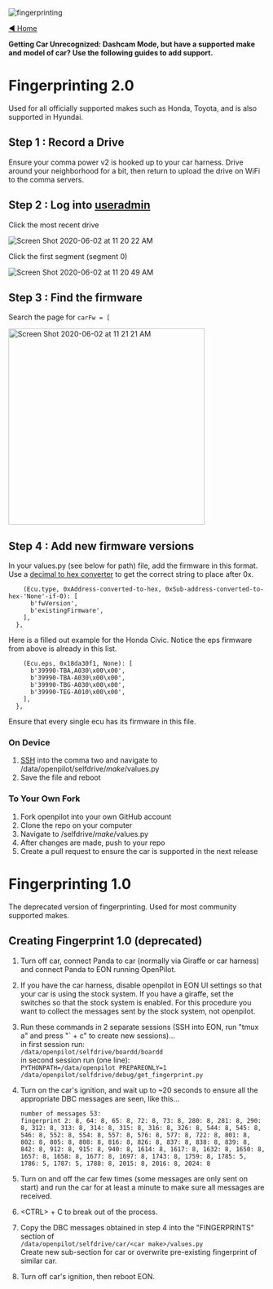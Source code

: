 ![fingerprinting](https://user-images.githubusercontent.com/37757984/82519263-1b4e0c00-9ad6-11ea-9ded-039a72e1d8d7.jpg)

[◄ Home](https://github.com/commaai/openpilot/wiki)

**Getting Car Unrecognized: Dashcam Mode, but have a supported make and model of car? Use the following guides to add support.**

# Fingerprinting 2.0
Used for all officially supported makes such as Honda, Toyota, and is also supported in Hyundai.
## Step 1 : Record a Drive
Ensure your comma power v2 is hooked up to your car harness. Drive around your neighborhood for a bit, then return to upload the drive on WiFi to the comma servers.
## Step 2 : Log into [useradmin](https://my.comma.ai/useradmin)
Click the most recent drive

![Screen Shot 2020-06-02 at 11 20 22 AM](https://user-images.githubusercontent.com/37757984/83562716-e3c86200-a4ce-11ea-9960-91bf334b7a8f.png)

Click the first segment (segment 0)

![Screen Shot 2020-06-02 at 11 20 49 AM](https://user-images.githubusercontent.com/37757984/83562744-f2167e00-a4ce-11ea-952d-c3a9404e0626.png)

## Step 3 : Find the firmware
Search the page for `carFw = [`

<img width="385" alt="Screen Shot 2020-06-02 at 11 21 21 AM" src="https://user-images.githubusercontent.com/37757984/83562767-fb9fe600-a4ce-11ea-9063-c5c0a509e2a2.png">

## Step 4 : Add new firmware versions

In your values.py (see below for path) file, add the firmware in this format. Use a [decimal to hex converter](https://www.rapidtables.com/convert/number/decimal-to-hex.html) to get the correct string to place after 0x.

```CAR.MODEL: {
    (Ecu.type, 0xAddress-converted-to-hex, 0xSub-address-converted-to-hex-'None'-if-0): [
      b'fwVersion',
      b'existingFirmware',
    ],
  },
```
Here is a filled out example for the Honda Civic. Notice the eps firmware from above is already in this list.

```CAR.CIVIC: {
    (Ecu.eps, 0x18da30f1, None): [
      b'39990-TBA,A030\x00\x00',
      b'39990-TBA-A030\x00\x00',
      b'39990-TBG-A030\x00\x00',
      b'39990-TEG-A010\x00\x00',
    ],
  },
```
Ensure that every single ecu has its firmware in this file.

### On Device

1. [SSH](../wiki/SSH/) into the comma two and navigate to /data/openpilot/selfdrive/_make_/values.py
2. Save the file and reboot

### To Your Own Fork

1. Fork openpilot into your own GitHub account
2. Clone the repo on your computer
3. Navigate to /selfdrive/_make_/values.py
4. After changes are made, push to your repo
5. Create a pull request to ensure the car is supported in the next release

# Fingerprinting 1.0
The deprecated version of fingerprinting. Used for most community supported makes.

## Creating Fingerprint 1.0 (deprecated)

1. Turn off car, connect Panda to car (normally via Giraffe or car harness) and connect Panda to EON running OpenPilot.

2. If you have the car harness, disable openpilot in EON UI settings so that your car is using the stock system. If you have a giraffe, set the switches so that the stock system is enabled. For this procedure you want to collect the messages sent by the stock system, not openpilot.

3. Run these commands in 2 separate sessions (SSH into EON, run "tmux a" and press "\` + c" to create new sessions)...  
in first session run:  
    `/data/openpilot/selfdrive/boardd/boardd`  
in second session run (one line):  
    `PYTHONPATH=/data/openpilot PREPAREONLY=1 /data/openpilot/selfdrive/debug/get_fingerprint.py`  

4. Turn on the car's ignition, and wait up to ~20 seconds to ensure all the appropriate DBC messages are seen, like this...

    `number of messages 53:`  
    `fingerprint 2: 8, 64: 8, 65: 8, 72: 8, 73: 8, 280: 8, 281: 8, 290: 8, 312: 8, 313: 8, 314: 8, 315: 8, 316: 8, 326: 8, 544: 8, 545: 8, 546: 8, 552: 8, 554: 8, 557: 8, 576: 8, 577: 8, 722: 8, 801: 8, 802: 8, 805: 8, 808: 8, 816: 8, 826: 8, 837: 8, 838: 8, 839: 8, 842: 8, 912: 8, 915: 8, 940: 8, 1614: 8, 1617: 8, 1632: 8, 1650: 8, 1657: 8, 1658: 8, 1677: 8, 1697: 8, 1743: 8, 1759: 8, 1785: 5, 1786: 5, 1787: 5, 1788: 8, 2015: 8, 2016: 8, 2024: 8`

5. Turn on and off the car few times (some messages are only sent on start) and run the car for at least a minute to make sure all messages are received.

6. \<CTRL\> + C to break out of the process.

7. Copy the DBC messages obtained in step 4 into the "FINGERPRINTS" section of  
    `/data/openpilot/selfdrive/car/<car make>/values.py`  
Create new sub-section for car or overwrite pre-existing fingerprint of similar car.

8. Turn off car's ignition, then reboot EON.